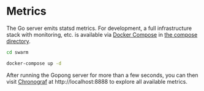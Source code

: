 # Metrics

The Go server emits statsd metrics.  For development, a full infrastructure
stack with monitoring, etc. is available via [Docker Compose](https://docs.docker.com/compose/)
in [the compose directory](../compose).

```bash
cd swarm

docker-compose up -d
```

After running the Gopong server for more than a few seconds, you can then
visit [Chronograf](http://localhost:8888) at http://localhost:8888 to explore
all available metrics.
